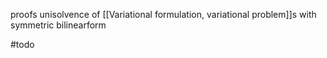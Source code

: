 
proofs unisolvence of [[Variational formulation, variational problem]]s with symmetric bilinearform

#todo 